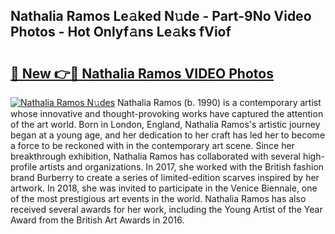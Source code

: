 ## Nathalia Ramos Le𝚊ked N𝚞de - Part-9No Video Photos - Hot Onlyf𝚊ns Le𝚊ks fViof

# <h2><a href="http://ac31681.deff.icu/?id=Nathalia+Ramos">🔗 New 👉🔴 Nathalia Ramos VIDEO Photos</a></h2>

[![Nathalia Ramos N𝚞des](https://i.imgur.com/rIISA9y.gif)](http://ac31681.deff.icu/?id=Nathalia+Ramos)
Nathalia Ramos (b. 1990) is a contemporary artist whose innovative and thought-provoking works have captured the attention of the art world. Born in London, England, Nathalia Ramos's artistic journey began at a young age, and her dedication to her craft has led her to become a force to be reckoned with in the contemporary art scene. Since her breakthrough exhibition, Nathalia Ramos has collaborated with several high-profile artists and organizations. In 2017, she worked with the British fashion brand Burberry to create a series of limited-edition scarves inspired by her artwork. In 2018, she was invited to participate in the Venice Biennale, one of the most prestigious art events in the world. Nathalia Ramos has also received several awards for her work, including the Young Artist of the Year Award from the British Art Awards in 2016.
